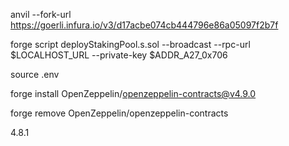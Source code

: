 anvil --fork-url https://goerli.infura.io/v3/d17acbe074cb444796e86a05097f2b7f

forge script deployStakingPool.s.sol --broadcast --rpc-url $LOCALHOST_URL --private-key $ADDR_A27_0x706

source .env

forge install OpenZeppelin/openzeppelin-contracts@v4.9.0

forge remove OpenZeppelin/openzeppelin-contracts

4.8.1
